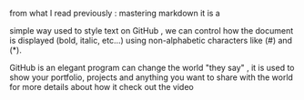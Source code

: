 from what I read previously :  mastering markdown it is a 

 simple way used to style text on GitHub , we can control how the document is displayed (bold, italic,  etc...) using non-alphabetic characters like (#)  and (*).

GitHub is an elegant program can change the world "they say" , it is used to show your portfolio, projects and anything you want to share with the world for more details about how it check out the video